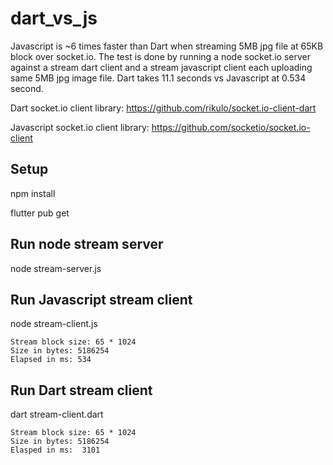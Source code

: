# dart_vs_js

Javascript is ~6 times faster than Dart when streaming 5MB jpg file at 65KB block over socket.io.  The test is done by running a node socket.io server against a stream dart client and a stream javascript client each uploading same 5MB jpg image file.  Dart takes 11.1 seconds vs Javascript at 0.534 second.


Dart socket.io client library:  https://github.com/rikulo/socket.io-client-dart

Javascript socket.io client library:  https://github.com/socketio/socket.io-client

## Setup

npm install

flutter pub get

## Run node stream server

node stream-server.js

## Run Javascript stream client

node stream-client.js
```
Stream block size: 65 * 1024
Size in bytes: 5186254
Elapsed in ms: 534
```

## Run Dart stream client

dart stream-client.dart
```
Stream block size: 65 * 1024
Size in bytes: 5186254
Elasped in ms:  3101
```


